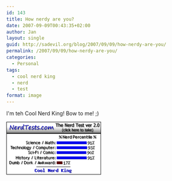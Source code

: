 ```yaml
---
id: 143
title: How nerdy are you?
date: 2007-09-09T00:43:35+02:00
author: Jan
layout: single
guid: http://sadevil.org/blog/2007/09/09/how-nerdy-are-you/
permalink: /2007/09/09/how-nerdy-are-you/
categories:
  - Personal
tags:
  - cool nerd king
  - nerd
  - test
format: image
---
```

I'm teh Cool Nerd King! Bow to me! ;)

[![NerdTest][img]][url]

[img]: /assets/images/2005/11/2aa26bdd9fcdea58.png
[url]: http://www.nerdtests.com/ft_nt2.php